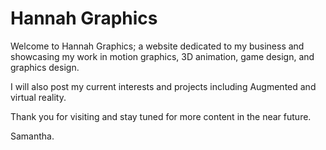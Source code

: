 # Hannah Graphics

Welcome to Hannah Graphics; a website dedicated to my business and showcasing my work in motion graphics, 3D animation, game design, and graphics design.

I will also post my current interests and projects including Augmented and virtual reality.

Thank you for visiting and stay tuned for more content in the near future.

Samantha.
